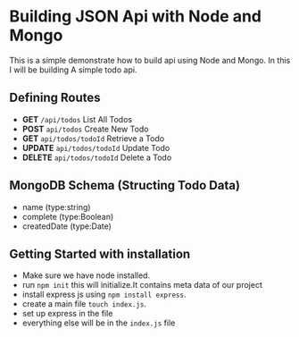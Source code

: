 # Building JSON Api with Node and Mongo
This is a simple demonstrate how to build api using Node and Mongo.
In this I will be building A simple todo api.

## Defining Routes
- **GET** `/api/todos` List All Todos
- **POST** `api/todos` Create New Todo
- **GET** `api/todos/todoId` Retrieve a Todo
- **UPDATE** `api/todos/todoId` Update Todo
- **DELETE** `api/todos/todoId` Delete a Todo

## MongoDB Schema (Structing Todo Data)
- name (type:string)
- complete (type:Boolean)
- createdDate (type:Date)

## Getting Started with installation
- Make sure we have node installed.
- run `npm init` this will initialize.It contains meta data of our project
- install express js using `npm install express`.
- create a main file `touch index.js`.
- set up express in the file
- everything else will be in the `index.js` file